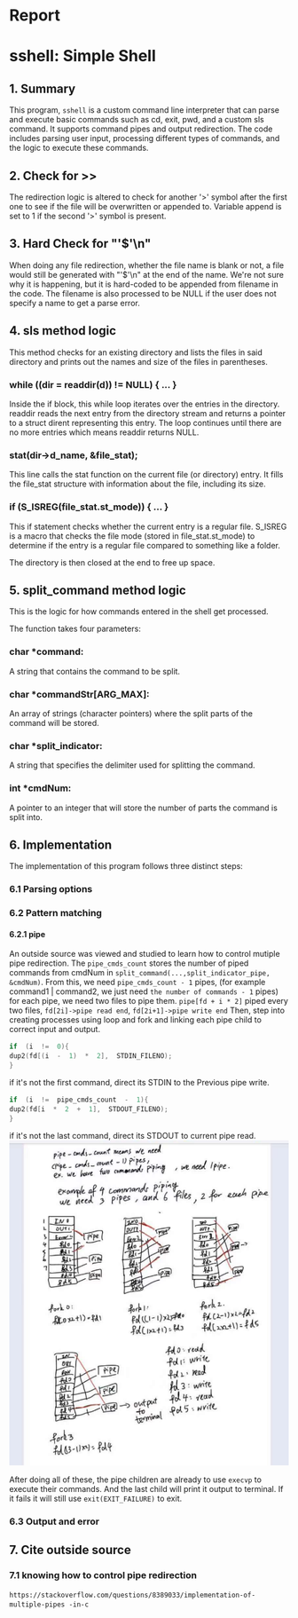 # Report

# sshell: Simple Shell
## 1. Summary
This program, `sshell` is a custom command line interpreter that can parse and 
execute basic commands such as cd, exit, pwd, and a custom sls command. It 
supports command pipes and output redirection. The code includes parsing user 
input, processing different types of commands, and the logic to execute these 
commands.

## 2. Check for >>
The redirection logic is altered to check for another '>' symbol after the 
first one to see if the file will be overwritten or appended to. Variable 
append is set to 1 if the second '>' symbol is present.


## 3. Hard Check for "'$'\n"
When doing any file redirection, whether the file name is blank or not, a file
would still be generated with "'$'\n" at the end of the name. We're not sure
why it is happening, but it is hard-coded to be appended from filename in the
code. The filename is also processed to be NULL if the user does not specify
a name to get a parse error.


## 4. sls method logic
This method checks for an existing directory and lists the files in said
directory and prints out the names and size of the files in parentheses. 

### while ((dir = readdir(d)) != NULL) { ... }
Inside the if block, this while loop iterates over the entries in the 
directory. readdir reads the next entry from the directory stream and returns 
a pointer to a struct dirent representing this entry. The loop continues until 
there are no more entries which means readdir returns NULL.

### stat(dir->d_name, &file_stat);
This line calls the stat function on the current file (or directory) entry. 
It fills the file_stat structure with information about the file, including its 
size.

### if (S_ISREG(file_stat.st_mode)) { ... }
This if statement checks whether the current entry is a regular file. S_ISREG 
is a macro that checks the file mode (stored in file_stat.st_mode) to 
determine if the entry is a regular file compared to something like a folder.

The directory is then closed at the end to free up space.


## 5. split_command method logic
This is the logic for how commands entered in the shell get processed.

The function takes four parameters:
### char *command: 
A string that contains the command to be split.

### char *commandStr[ARG_MAX]: 
An array of strings (character pointers) where the split parts of the command 
will be stored.

### char *split_indicator: 
A string that specifies the delimiter used for splitting the command.

### int *cmdNum: 
A pointer to an integer that will store the number of parts the command is 
split into.


## 6. Implementation
The implementation of this program follows three distinct steps:
### 6.1 Parsing options
### 6.2 Pattern matching
#### 6.2.1 pipe
An outside source was viewed and studied to learn how to control mutiple pipe 
redirection. The `pipe_cmds_count` stores the number of piped commands from 
cmdNum in `split_command(...,split_indicator_pipe, &cmdNum)`. From this, we 
need `pipe_cmds_count - 1` pipes, (for example command1 | command2, we just 
need `the number of commands - 1` pipes) for each pipe, we need two files to 
pipe them. `pipe[fd + i * 2]` piped every two files, `fd[2i]->pipe read end`, 
`fd[2i+1]->pipe write end` Then, step into creating processes using loop and 
fork and linking each pipe child to correct input and output.

```c
if  (i  !=  0){
dup2(fd[(i  -  1)  *  2],  STDIN_FILENO);
}
```
if it's not the first command, direct its STDIN to the Previous pipe write.
```c
if  (i  !=  pipe_cmds_count  -  1){
dup2(fd[i  *  2  +  1],  STDOUT_FILENO);
}
```
if it's not the last command, direct its STDOUT to current pipe read.  
![](image.png)

After doing all of these, the pipe children are already to use `execvp` to 
execute their commands. And the last child will print it output to terminal. 
If it fails it will still use `exit(EXIT_FAILURE)` to exit.

### 6.3 Output and error


## 7. Cite outside source
### 7.1 knowing how to control pipe redirection
`https://stackoverflow.com/questions/8389033/implementation-of-multiple-pipes
-in-c`
